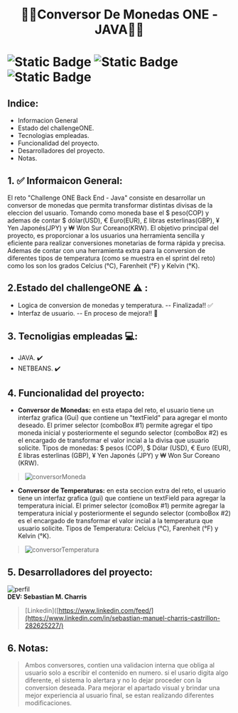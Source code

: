 <h1 align="center"> 💸💸Conversor De Monedas ONE - JAVA💸💸 <h1/>

![Static Badge](https://img.shields.io/badge/AluraLatan-ChallengeJAVA-brightgreen) ![Static Badge](https://img.shields.io/badge/JAVA-ConversorMonedas-red) 
![Static Badge](https://img.shields.io/badge/Alura-OracleONE-blue)


## Indice:
- Informacion General
- Estado del challengeONE.
- Tecnologias empleadas.
- Funcionalidad del proyecto.
- Desarrolladores del proyecto.
- Notas.

## 1. ✅ Informaicon General:
El reto "Challenge ONE Back End - Java" consiste en desarrollar un conversor de monedas que permita transformar distintas divisas de la eleccion del usuario. 
Tomando como moneda base el $ peso(COP) y ademas de contar $ dólar(USD), € Euro(EUR), £ libras esterlinas(GBP), ¥ Yen Japonés(JPY) y ₩ Won Sur Coreano(KRW). 
El objetivo principal del proyecto, es proporcionar a los usuarios una herramienta sencilla y eficiente para realizar conversiones monetarias de forma rápida y 
precisa. Ademas de contar con una herramienta extra para la conversion de diferentes tipos de temperatura (como se muestra en el sprint del reto) como los son 
los grados Celcius (°C), Farenheit (°F) y Kelvin (°K).

## 2.Estado del challengeONE ⚠️ :
 - Logica de conversion de monedas y temperatura. -- Finalizada!! ✅
 - Interfaz de usuario. -- En proceso de mejora!! 🚧

## 3. Tecnoligias empleadas 💻:
- JAVA. ✔️
- NETBEANS. ✔️

## 4. Funcionalidad del proyecto:

- **Conversor de Monedas:** en esta etapa del reto, el usuario tiene un interfaz grafica (Gui) que contiene un "textField" para agregar el monto deseado.
  El primer selector (comboBox #1) permite agregar el tipo moneda inicial y posteriormente el segundo selector (comboBox #2) es el encargado de transformar el valor incial a la divisa que usuario solicite.
  Tipos de monedas: $ pesos (COP), $ Dólar (USD), € Euro (EUR), £ libras esterlinas (GBP), ¥ Yen Japonés (JPY) y ₩ Won Sur Coreano (KRW).  
> ![conversorMoneda](https://github.com/sebastiancharris21/ConversorDeMonedaONE/assets/47152014/f1719505-9eea-48b2-8ca3-d454e1df1ffd)

- **Conversor de Temperaturas:** en esta seccion extra del reto, el usuario tiene un interfaz grafica (gui) que contiene un textField para agregar la temperatura inicial.
  El primer selector (comoBox #1) permite agregar la temperatura inicial y posteriormente el segundo selector (comboBox #2) es el encargado de transformar el valor incial a la temperatura que usuario solicite.
  Tipos de Temperatura: Celcius (°C), Farenheit (°F) y Kelvin (°K).
> ![conversorTemperatura](https://github.com/sebastiancharris21/ConversorDeMonedaONE/assets/47152014/c0b00505-ac40-483f-af5a-c1601d26e18c)

## 5. Desarrolladores del proyecto:
![perfil](https://github.com/sebastiancharris21/ConversorDeMonedaONE/assets/47152014/c5299ffd-6b08-4587-b138-de7cd0f51f15)<br/>
**DEV: Sebastian M. Charris**
>[Linkedin]([https://www.linkedin.com/feed/](https://www.linkedin.com/in/sebastian-manuel-charris-castrillon-282625227/)

## 6. Notas:
> Ambos conversores, contien una validacion interna que obliga al usuario solo a escribir el contenido en numero. si el usario digita algo diferente,
el sistema lo alertara y no lo dejar proceder con la conversion deseada.
> Para mejorar el apartado visual y brindar una mejor experiencia al usuario final, se estan realizando diferentes modificaciones.


